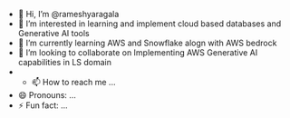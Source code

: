 - 👋 Hi, I’m @rameshyaragala
- 👀 I’m interested in learning and implement cloud based databases and Generative AI tools
- 🌱 I’m currently learning AWS and Snowflake alogn with AWS bedrock
- 💞️ I’m looking to collaborate on Implementing AWS Generative AI capabilities in LS domain
- - 📫 How to reach me ...
- 😄 Pronouns: ...
- ⚡ Fun fact: ...

<!---
rameshyaragala/rameshyaragala is a ✨ special ✨ repository because its `README.md` (this file) appears on your GitHub profile.
You can click the Preview link to take a look at your changes.
--->
